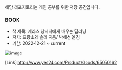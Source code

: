 해당 레포지토리는 개인 공부를 위한 저장 공간입니다.

### BOOK
- 책 제목: 케라스 창시자에게 배우는 딥러닝
- 저자: 프랑소와 솔레 지음/ 박해선 옮김
- 기간: 2022-12-21 ~ current


![image](https://user-images.githubusercontent.com/69042750/208792622-085c37c8-7f12-4075-84ec-93ac8d890923.png)

[Link] http://www.yes24.com/Product/Goods/65050162
